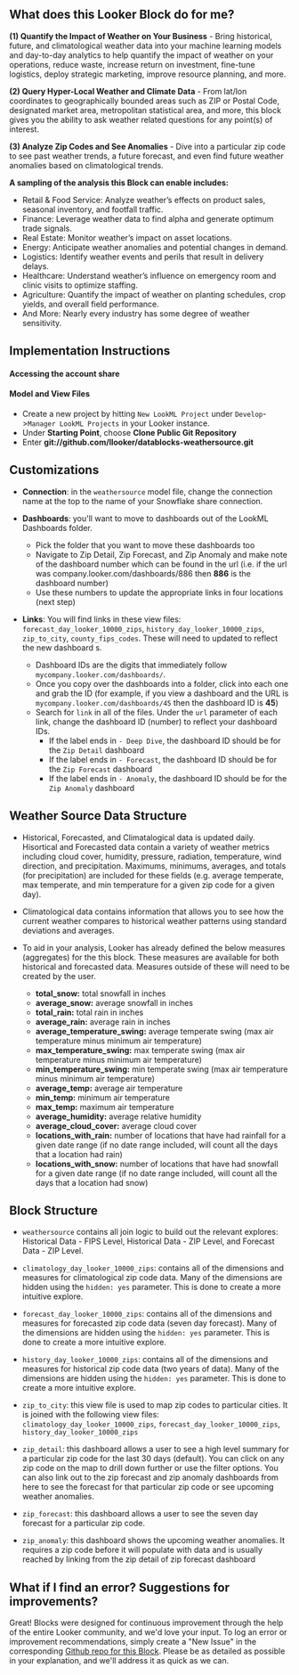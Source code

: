 ## What does this Looker Block do for me?
**(1) Quantify the Impact of Weather on Your Business** - Bring historical, future, and climatological weather data into your machine learning models and day-to-day analytics to help quantify the impact of weather on your operations, reduce waste, increase return on investment, fine-tune logistics, deploy strategic marketing, improve resource planning, and more.


**(2) Query Hyper-Local Weather and Climate Data** - From lat/lon coordinates to geographically bounded areas such as ZIP or Postal Code, designated market area, metropolitan statistical area, and more, this block gives you the ability to ask weather related questions for any point(s) of interest.

**(3) Analyze Zip Codes and See Anomalies** - Dive into a particular zip code to see past weather trends, a future forecast, and even find future weather anomalies based on climatological trends.

**A sampling of the analysis this Block can enable includes:**

- Retail & Food Service: Analyze weather’s effects on product sales, seasonal inventory, and footfall traffic.
- Finance: Leverage weather data to find alpha and generate optimum trade signals.
- Real Estate: Monitor weather’s impact on asset locations.
- Energy: Anticipate weather anomalies and potential changes in demand.
- Logistics: Identify weather events and perils that result in delivery delays.
- Healthcare: Understand weather’s influence on emergency room and clinic visits to optimize staffing.
- Agriculture: Quantify the impact of weather on planting schedules, crop yields, and overall field performance.
- And More: Nearly every industry has some degree of weather sensitivity.

## Implementation Instructions

#### Accessing the account share

#### Model and View Files

* Create a new project by hitting `New LookML Project` under `Develop`->`Manager LookML Projects` in your Looker instance.
* Under **Starting Point**, choose **Clone Public Git Repository**
* Enter **git://github.com/llooker/datablocks-weathersource.git**

## Customizations

* **Connection**: in the `weathersource` model file, change the connection name at the top to the name of your Snowflake share connection.

* **Dashboards**: you'll want to move to dashboards out of the LookML Dashboards folder.
  * Pick the folder that you want to move these dashboards too
  * Navigate to Zip Detail, Zip Forecast, and Zip Anomaly and make note of the dashboard number which can be found in the url (i.e. if the url was company.looker.com/dashboards/886 then **886** is the dashboard number)
  * Use these numbers to update the appropriate links in four locations (next step)

* **Links**: You will find links in these view files: ``forecast_day_looker_10000_zips``, ``history_day_looker_10000_zips``, ``zip_to_city``, ``county_fips_codes``. These will need to updated to reflect the new dashboard s.
  * Dashboard IDs are the digits that immediately follow `mycompany.looker.com/dashboards/`.
  * Once you copy over the dashboards into a folder, click into each one and grab the ID (for example, if you view a dashboard and the URL is `mycompany.looker.com/dashboards/45` then the dashboard ID is **45**)
  * Search for `link` in all of the files. Under the `url` parameter of each link, change the dashboard ID (number) to reflect your dashboard IDs.
    * If the label ends in `- Deep Dive`, the dashboard ID should be for the `Zip Detail` dashboard
    * If the label ends in `- Forecast`, the dashboard ID should be for the `Zip Forecast` dashboard
    * If the label ends in `- Anomaly`, the dashboard ID should be for the `Zip Anomaly` dashboard

## Weather Source Data Structure

* Historical, Forecasted, and Climatalogical data is updated daily. Hisortical and Forecasted data contain a variety of weather metrics including cloud cover, humidity, pressure, radiation, temperature, wind direction, and precipitation. Maximums, minimums, averages, and totals (for precipitation) are included for these fields (e.g. average temperate, max temperate, and min temperature for a given zip code for a given day).

* Climatological data contains information that allows you to see how the current weather compares to historical weather patterns using standard deviations and averages.

* To aid in your analysis, Looker has already defined the below measures (aggregates) for the this block. These measures are available for both historical and forecasted data. Measures outside of these will need to be created by the user.

  - **total_snow:** total snowfall in inches
  - **average_snow:** average snowfall in inches
  - **total_rain:** total rain in inches
  - **average_rain:** average rain in inches
  - **average_temperature_swing:** average temperate swing (max air temperature minus minimum air temperature)
  - **max_temperature_swing:** max temperate swing (max air temperature minus minimum air temperature)
  - **min_temperature_swing:** min temperate swing (max air temperature minus minimum air temperature)
  - **average_temp:** average air temperature
  - **min_temp:** minimum air temperature
  - **max_temp:** maximum air temperature
  - **average_humidity:** average relative humidity
  - **average_cloud_cover:** average cloud cover
  - **locations_with_rain:** number of locations that have had rainfall for a given date range (if no date range included, will count all the days that a location had rain)
  - **locations_with_snow:** number of locations that have had snowfall for a given date range (if no date range included, will count all the days that a location had snow)

## Block Structure

* ``weathersource`` contains all join logic to build out the relevant explores: Historical Data - FIPS Level, Historical Data - ZIP Level, and Forecast Data - ZIP Level.

* ``climatology_day_looker_10000_zips``: contains all of the dimensions and measures for climatological zip code data. Many of the dimensions are hidden using the ``hidden: yes`` parameter. This is done to create a more intuitive explore.
* ``forecast_day_looker_10000_zips``: contains all of the dimensions and measures for forecasted zip code data (seven day forecast). Many of the dimensions are hidden using the ``hidden: yes`` parameter. This is done to create a more intuitive explore.
* ``history_day_looker_10000_zips``: contains all of the dimensions and measures for historical zip code data (two years of data). Many of the dimensions are hidden using the ``hidden: yes`` parameter. This is done to create a more intuitive explore.
* ``zip_to_city``: this view file is used to map zip codes to particular cities. It is joined with the following view files: ``climatology_day_looker_10000_zips``, ``forecast_day_looker_10000_zips``, ``history_day_looker_10000_zips``
* ``zip_detail``: this dashboard allows a user to see a high level summary for a particular zip code for the last 30 days (default). You can click on any zip code on the map to drill down further or use the filter options. You can also link out to the zip forecast and zip anomaly dashboards from here to see the forecast for that particular zip code or see upcoming weather anomalies.
* ``zip_forecast``: this dashboard allows a user to see the seven day forecast for a particular zip code.
* ``zip_anomaly``: this dashboard shows the upcoming weather anomalies. It requires a zip code before it will populate with data and is usually reached by linking from the zip detail of zip forecast dashboard


## What if I find an error? Suggestions for improvements?

Great! Blocks were designed for continuous improvement through the help of the entire Looker community, and we'd love your input. To log an error or improvement recommendations, simply create a "New Issue" in the corresponding [Github repo for this Block](https://github.com/llooker/weather_source/issues). Please be as detailed as possible in your explanation, and we'll address it as quick as we can.

